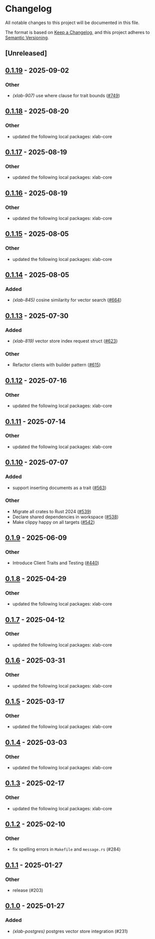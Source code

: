# Changelog

All notable changes to this project will be documented in this file.

The format is based on [Keep a Changelog](https://keepachangelog.com/en/1.0.0/),
and this project adheres to [Semantic Versioning](https://semver.org/spec/v2.0.0.html).

## [Unreleased]

## [0.1.19](https://github.com/caojin0321/xlab/compare/xlab-postgres-v0.1.18...xlab-postgres-v0.1.19) - 2025-09-02

### Other

- *(xlab-907)* use where clause for trait bounds ([#749](https://github.com/caojin0321/xlab/pull/749))

## [0.1.18](https://github.com/caojin0321/xlab/compare/xlab-postgres-v0.1.17...xlab-postgres-v0.1.18) - 2025-08-20

### Other

- updated the following local packages: xlab-core

## [0.1.17](https://github.com/caojin0321/xlab/compare/xlab-postgres-v0.1.16...xlab-postgres-v0.1.17) - 2025-08-19

### Other

- updated the following local packages: xlab-core

## [0.1.16](https://github.com/caojin0321/xlab/compare/xlab-postgres-v0.1.15...xlab-postgres-v0.1.16) - 2025-08-19

### Other

- updated the following local packages: xlab-core

## [0.1.15](https://github.com/caojin0321/xlab/compare/xlab-postgres-v0.1.14...xlab-postgres-v0.1.15) - 2025-08-05

### Other

- updated the following local packages: xlab-core

## [0.1.14](https://github.com/caojin0321/xlab/compare/xlab-postgres-v0.1.13...xlab-postgres-v0.1.14) - 2025-08-05

### Added

- *(xlab-845)* cosine similarity for vector search ([#664](https://github.com/caojin0321/xlab/pull/664))

## [0.1.13](https://github.com/caojin0321/xlab/compare/xlab-postgres-v0.1.12...xlab-postgres-v0.1.13) - 2025-07-30

### Added

- *(xlab-819)* vector store index request struct ([#623](https://github.com/caojin0321/xlab/pull/623))

### Other

- Refactor clients with builder pattern ([#615](https://github.com/caojin0321/xlab/pull/615))

## [0.1.12](https://github.com/caojin0321/xlab/compare/xlab-postgres-v0.1.11...xlab-postgres-v0.1.12) - 2025-07-16

### Other

- updated the following local packages: xlab-core

## [0.1.11](https://github.com/caojin0321/xlab/compare/xlab-postgres-v0.1.10...xlab-postgres-v0.1.11) - 2025-07-14

### Other

- updated the following local packages: xlab-core

## [0.1.10](https://github.com/caojin0321/xlab/compare/xlab-postgres-v0.1.9...xlab-postgres-v0.1.10) - 2025-07-07

### Added

- support inserting documents as a trait ([#563](https://github.com/caojin0321/xlab/pull/563))

### Other

- Migrate all crates to Rust 2024 ([#539](https://github.com/caojin0321/xlab/pull/539))
- Declare shared dependencies in workspace ([#538](https://github.com/caojin0321/xlab/pull/538))
- Make clippy happy on all targets ([#542](https://github.com/caojin0321/xlab/pull/542))

## [0.1.9](https://github.com/caojin0321/xlab/compare/xlab-postgres-v0.1.8...xlab-postgres-v0.1.9) - 2025-06-09

### Other

- Introduce Client Traits and Testing ([#440](https://github.com/caojin0321/xlab/pull/440))

## [0.1.8](https://github.com/caojin0321/xlab/compare/xlab-postgres-v0.1.7...xlab-postgres-v0.1.8) - 2025-04-29

### Other

- updated the following local packages: xlab-core

## [0.1.7](https://github.com/caojin0321/xlab/compare/xlab-postgres-v0.1.6...xlab-postgres-v0.1.7) - 2025-04-12

### Other

- updated the following local packages: xlab-core

## [0.1.6](https://github.com/caojin0321/xlab/compare/xlab-postgres-v0.1.5...xlab-postgres-v0.1.6) - 2025-03-31

### Other

- updated the following local packages: xlab-core

## [0.1.5](https://github.com/caojin0321/xlab/compare/xlab-postgres-v0.1.4...xlab-postgres-v0.1.5) - 2025-03-17

### Other

- updated the following local packages: xlab-core

## [0.1.4](https://github.com/caojin0321/xlab/compare/xlab-postgres-v0.1.3...xlab-postgres-v0.1.4) - 2025-03-03

### Other

- updated the following local packages: xlab-core

## [0.1.3](https://github.com/caojin0321/xlab/compare/xlab-postgres-v0.1.2...xlab-postgres-v0.1.3) - 2025-02-17

### Other

- updated the following local packages: xlab-core

## [0.1.2](https://github.com/caojin0321/xlab/compare/xlab-postgres-v0.1.1...xlab-postgres-v0.1.2) - 2025-02-10

### Other

- fix spelling errors in `Makefile` and `message.rs` (#284)

## [0.1.1](https://github.com/caojin0321/xlab/compare/xlab-postgres-v0.1.0...xlab-postgres-v0.1.1) - 2025-01-27

### Other

- release (#203)

## [0.1.0](https://github.com/caojin0321/xlab/releases/tag/xlab-postgres-v0.1.0) - 2025-01-27

### Added

- *(xlab-postgres)* postgres vector store integration (#231)
